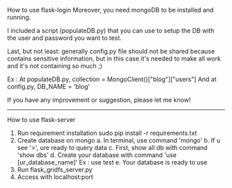 How to use flask-login
Moreover, you need mongoDB to be installed and running.

I included a script (populateDB.py) that you can use to setup the DB with the user and password you want to test.


Last, but not least: generally config.py file should not be shared because contains sensitive information, but in this case it's needed to make all work and it's not containing so much ;)

Ex :
At populateDB.py, collection = MongoClient()["blog"]["users"]
And at config.py, DB_NAME = 'blog'

If you have any improvement or suggestion, please let me know!

------
How to use flask-server

1. Run requirement installation
   sudo pip install -r requirements.txt
2. Create database on mongo
   a. In terminal, use command 'mongo'
   b. If u see '>', ure ready to query data
   c. First, show all db with command 'show dbs'
   d. Create your database with command 'use [ur_database_name]'
      Ex : use test
   e. Your database is ready to use
3. Run flask_gridfs_server.py
4. Access with localhost:port